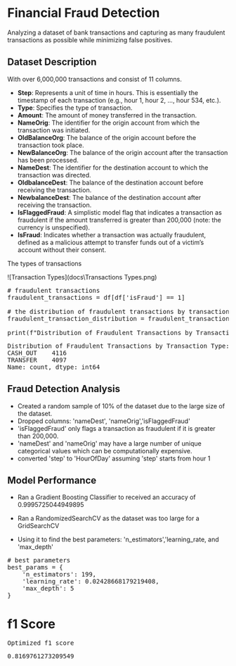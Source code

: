 # Financial Fraud Detection 

Analyzing a dataset of bank transactions and capturing as many fraudulent transactions as possible while minimizing false positives. 

## Dataset Description 

With over 6,000,000 transactions and consist of 11 columns.  

- **Step**: Represents a unit of time in hours. This is essentially the timestamp of each transaction (e.g., hour 1, hour 2, ..., hour 534, etc.).
- **Type**: Specifies the type of transaction.
- **Amount**: The amount of money transferred in the transaction.
- **NameOrig**: The identifier for the origin account from which the transaction was initiated.
- **OldBalanceOrg**: The balance of the origin account before the transaction took place.
- **NewBalanceOrg**: The balance of the origin account after the transaction has been processed.
- **NameDest**: The identifier for the destination account to which the transaction was directed.
- **OldbalanceDest**: The balance of the destination account before receiving the transaction.
- **NewbalanceDest**: The balance of the destination account after receiving the transaction.
- **IsFlaggedFraud**: A simplistic model flag that indicates a transaction as fraudulent if the amount transferred is greater than 200,000 (note: the currency is unspecified).
- **IsFraud**: Indicates whether a transaction was actually fraudulent, defined as a malicious attempt to transfer funds out of a victim’s account without their consent.

The types of transactions 

![Transaction Types](docs\Transactions Types.png)

<pre>
# fraudulent transactions
fraudulent_transactions = df[df['isFraud'] == 1]

# the distribution of fraudulent transactions by transaction type
fraudulent_transaction_distribution = fraudulent_transactions['type'].value_counts()

print(f"Distribution of Fraudulent Transactions by Transaction Type: {fraudulent_transaction_distribution}")
</pre>

<pre>
Distribution of Fraudulent Transactions by Transaction Type: type
CASH_OUT    4116
TRANSFER    4097
Name: count, dtype: int64
</pre>


## Fraud Detection Analysis 
- Created a random sample of 10% of the dataset due to the large size of the dataset.
- Dropped columns: 'nameDest', 'nameOrig','isFlaggedFraud'
- 'isFlaggedFraud' only flags a transaction as fraudulent if it is greater than 200,000. 
- 'nameDest' and 'nameOrig' may have a large number of unique categorical values which can be computationally expensive. 
- converted 'step' to 'HourOfDay' assuming 'step' starts from hour 1


## Model Performance 

- Ran a Gradient Boosting Classifier to received an accuracy of 0.9995725044949895

- Ran a RandomizedSearchCV as the dataset was too large for a GridSearchCV
- Using it to find the best parameters: 'n_estimators','learning_rate, and 'max_depth'

<pre>
# best parameters
best_params = {
    'n_estimators': 199,
    'learning_rate': 0.02428668179219408,
    'max_depth': 5
}
</pre>

# f1 Score

<pre>
Optimized f1_score 
</pre>
<pre>
0.8169761273209549
</pre>
